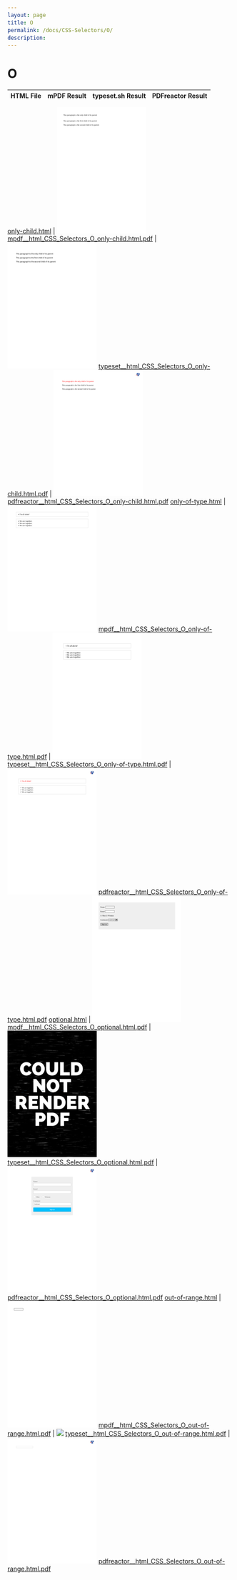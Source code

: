 ```yaml
---
layout: page
title: O
permalink: /docs/CSS-Selectors/O/
description: 
---
```


# O
HTML File | mPDF Result | typeset.sh Result | PDFreactor Result
------------ | ------------- | ------------- | -------------

[only-child.html](/html/CSS%20Selectors/O/only-child.html) | ![](result/mpdf__html_CSS_Selectors_O_only-child.html.png) [mpdf__html_CSS_Selectors_O_only-child.html.pdf](result/mpdf__html_CSS_Selectors_O_only-child.html.pdf) | ![](result/typeset__html_CSS_Selectors_O_only-child.html.png) [typeset__html_CSS_Selectors_O_only-child.html.pdf](result/typeset__html_CSS_Selectors_O_only-child.html.pdf) | ![](result/pdfreactor__html_CSS_Selectors_O_only-child.html.png) [pdfreactor__html_CSS_Selectors_O_only-child.html.pdf](result/pdfreactor__html_CSS_Selectors_O_only-child.html.pdf)
[only-of-type.html](/html/CSS%20Selectors/O/only-of-type.html) | ![](result/mpdf__html_CSS_Selectors_O_only-of-type.html.png) [mpdf__html_CSS_Selectors_O_only-of-type.html.pdf](result/mpdf__html_CSS_Selectors_O_only-of-type.html.pdf) | ![](result/typeset__html_CSS_Selectors_O_only-of-type.html.png) [typeset__html_CSS_Selectors_O_only-of-type.html.pdf](result/typeset__html_CSS_Selectors_O_only-of-type.html.pdf) | ![](result/pdfreactor__html_CSS_Selectors_O_only-of-type.html.png) [pdfreactor__html_CSS_Selectors_O_only-of-type.html.pdf](result/pdfreactor__html_CSS_Selectors_O_only-of-type.html.pdf)
[optional.html](/html/CSS%20Selectors/O/optional.html) | ![](result/mpdf__html_CSS_Selectors_O_optional.html.png) [mpdf__html_CSS_Selectors_O_optional.html.pdf](result/mpdf__html_CSS_Selectors_O_optional.html.pdf) | ![](result/typeset__html_CSS_Selectors_O_optional.html.png) [typeset__html_CSS_Selectors_O_optional.html.pdf](result/typeset__html_CSS_Selectors_O_optional.html.pdf) | ![](result/pdfreactor__html_CSS_Selectors_O_optional.html.png) [pdfreactor__html_CSS_Selectors_O_optional.html.pdf](result/pdfreactor__html_CSS_Selectors_O_optional.html.pdf)
[out-of-range.html](/html/CSS%20Selectors/O/out-of-range.html) | ![](result/mpdf__html_CSS_Selectors_O_out-of-range.html.png) [mpdf__html_CSS_Selectors_O_out-of-range.html.pdf](result/mpdf__html_CSS_Selectors_O_out-of-range.html.pdf) | ![](result/typeset__html_CSS_Selectors_O_out-of-range.html.png) [typeset__html_CSS_Selectors_O_out-of-range.html.pdf](result/typeset__html_CSS_Selectors_O_out-of-range.html.pdf) | ![](result/pdfreactor__html_CSS_Selectors_O_out-of-range.html.png) [pdfreactor__html_CSS_Selectors_O_out-of-range.html.pdf](result/pdfreactor__html_CSS_Selectors_O_out-of-range.html.pdf)
